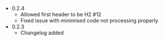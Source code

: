 - 0.2.4
    - Allowed first header to be H2 #12
    - Fixed issue with minimised code not processing properly
- 0.2.3
    - Changelog added